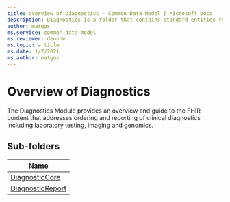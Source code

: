 ```yaml
---
title: overview of Diagnostics - Common Data Model | Microsoft Docs
description: Diagnostics is a folder that contains standard entities related to the Common Data Model.
author: matgos
ms.service: common-data-model
ms.reviewer: deonhe
ms.topic: article
ms.date: 1/7/2021
ms.author: matgos
---
```


# Overview of Diagnostics
The Diagnostics Module provides an overview and guide to the FHIR content that addresses ordering and reporting of clinical diagnostics including laboratory testing, imaging and genomics.

## Sub-folders

|Name|
|---|
|[DiagnosticCore](DiagnosticCore/overview.md)|
|[DiagnosticReport](DiagnosticReport/overview.md)|



